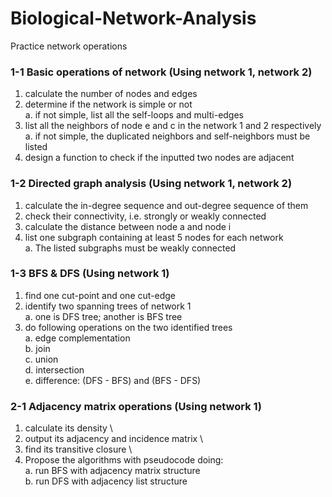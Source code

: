 # Biological-Network-Analysis

Practice network operations

### 1-1 Basic operations of network (Using network 1, network 2)
  1. calculate the number of nodes and edges
  2. determine if the network is simple or not \
    a. if not simple, list all the self-loops and multi-edges
  3. list all the neighbors of node e and c in the network 1 and 2 respectively \
    a. if not simple, the duplicated neighbors and self-neighbors must be listed
  4. design a function to check if the inputted two nodes are adjacent

### 1-2 Directed graph analysis (Using network 1, network 2)
  1. calculate the in-degree sequence and out-degree sequence of them
  2. check their connectivity, i.e. strongly or weakly connected
  3. calculate the distance between node a and node i
  4. list one subgraph containing at least 5 nodes for each network \
    a. The listed subgraphs must be weakly connected

### 1-3 BFS & DFS (Using network 1)
  1. find one cut-point and one cut-edge
  2. identify two spanning trees of network 1 \
    a. one is DFS tree; another is BFS tree
  3. do following operations on the two identified trees \
    a. edge complementation \
    b. join \
    c. union \
    d. intersection \
    e. difference: (DFS - BFS) and (BFS - DFS)

### 2-1 Adjacency matrix operations (Using network 1)
  1. calculate its density \
  2. output its adjacency and incidence matrix \
  3. find its transitive closure \
  4. Propose the algorithms with pseudocode doing: \
    a. run BFS with adjacency matrix structure \
    b. run DFS with adjacency list structure
